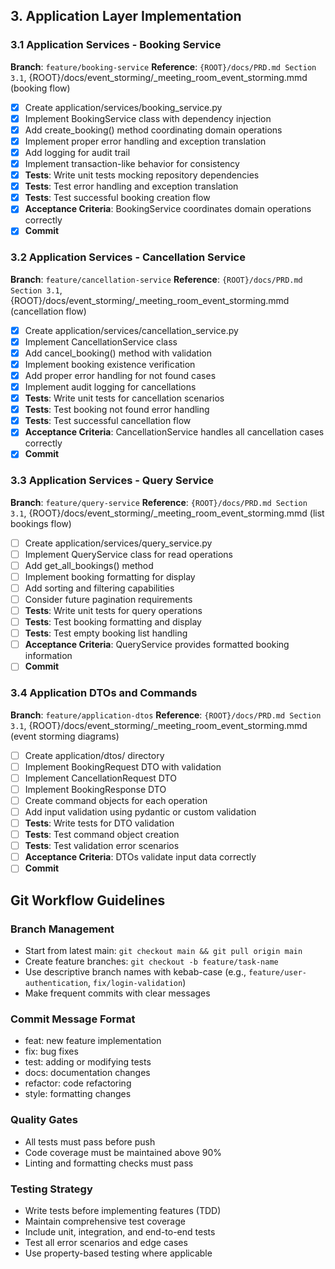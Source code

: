 ## 3. Application Layer Implementation

### 3.1 Application Services - Booking Service
**Branch**: `feature/booking-service`
**Reference**: `{ROOT}/docs/PRD.md Section 3.1`, {ROOT}/docs/event_storming/_meeting_room_event_storming.mmd (booking flow)

- [x] Create application/services/booking_service.py
- [x] Implement BookingService class with dependency injection
- [x] Add create_booking() method coordinating domain operations
- [x] Implement proper error handling and exception translation
- [x] Add logging for audit trail
- [x] Implement transaction-like behavior for consistency
- [x] **Tests**: Write unit tests mocking repository dependencies
- [x] **Tests**: Test error handling and exception translation
- [x] **Tests**: Test successful booking creation flow
- [x] **Acceptance Criteria**: BookingService coordinates domain operations correctly
- [x] **Commit**

### 3.2 Application Services - Cancellation Service
**Branch**: `feature/cancellation-service`
**Reference**: `{ROOT}/docs/PRD.md Section 3.1`, {ROOT}/docs/event_storming/_meeting_room_event_storming.mmd (cancellation flow)

- [x] Create application/services/cancellation_service.py
- [x] Implement CancellationService class
- [x] Add cancel_booking() method with validation
- [x] Implement booking existence verification
- [x] Add proper error handling for not found cases
- [x] Implement audit logging for cancellations
- [x] **Tests**: Write unit tests for cancellation scenarios
- [x] **Tests**: Test booking not found error handling
- [x] **Tests**: Test successful cancellation flow
- [x] **Acceptance Criteria**: CancellationService handles all cancellation cases correctly
- [x] **Commit**

### 3.3 Application Services - Query Service
**Branch**: `feature/query-service`
**Reference**: `{ROOT}/docs/PRD.md Section 3.1`, {ROOT}/docs/event_storming/_meeting_room_event_storming.mmd (list bookings flow)

- [ ] Create application/services/query_service.py
- [ ] Implement QueryService class for read operations
- [ ] Add get_all_bookings() method
- [ ] Implement booking formatting for display
- [ ] Add sorting and filtering capabilities
- [ ] Consider future pagination requirements
- [ ] **Tests**: Write unit tests for query operations
- [ ] **Tests**: Test booking formatting and display
- [ ] **Tests**: Test empty booking list handling
- [ ] **Acceptance Criteria**: QueryService provides formatted booking information
- [ ] **Commit**

### 3.4 Application DTOs and Commands
**Branch**: `feature/application-dtos`
**Reference**: `{ROOT}/docs/PRD.md Section 3.1`, {ROOT}/docs/event_storming/_meeting_room_event_storming.mmd (event storming diagrams)

- [ ] Create application/dtos/ directory
- [ ] Implement BookingRequest DTO with validation
- [ ] Implement CancellationRequest DTO
- [ ] Implement BookingResponse DTO
- [ ] Create command objects for each operation
- [ ] Add input validation using pydantic or custom validation
- [ ] **Tests**: Write tests for DTO validation
- [ ] **Tests**: Test command object creation
- [ ] **Tests**: Test validation error scenarios
- [ ] **Acceptance Criteria**: DTOs validate input data correctly
- [ ] **Commit**

## Git Workflow Guidelines

### Branch Management
- Start from latest main: `git checkout main && git pull origin main`
- Create feature branches: `git checkout -b feature/task-name`
- Use descriptive branch names with kebab-case (e.g., `feature/user-authentication`, `fix/login-validation`)
- Make frequent commits with clear messages

### Commit Message Format
- feat: new feature implementation
- fix: bug fixes
- test: adding or modifying tests
- docs: documentation changes
- refactor: code refactoring
- style: formatting changes

### Quality Gates
- All tests must pass before push
- Code coverage must be maintained above 90%
- Linting and formatting checks must pass

### Testing Strategy
- Write tests before implementing features (TDD)
- Maintain comprehensive test coverage
- Include unit, integration, and end-to-end tests
- Test all error scenarios and edge cases
- Use property-based testing where applicable
